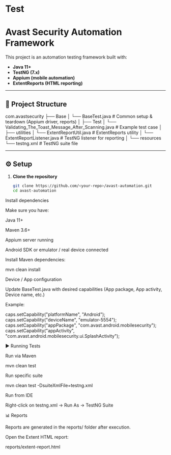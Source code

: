 # Test

# Avast Security Automation Framework

This project is an automation testing framework built with:
- **Java 11+**
- **TestNG (7.x)**
- **Appium (mobile automation)**
- **ExtentReports (HTML reporting)**

---

## 📂 Project Structure

com.avastsecurity
├── Base
│ └── BaseTest.java # Common setup & teardown (Appium driver, reports)
│
├── Test
│ └── Validating_The_Toast_Message_After_Scanning.java # Example test case
│
├── utilities
│ └── ExtentReportUtil.java # ExtentReports utility
│ └── ExtentReportListener.java # TestNG listener for reporting
│
└── resources
└── testng.xml # TestNG suite file


---

## ⚙️ Setup

1. **Clone the repository**
   ```bash
   git clone https://github.com/<your-repo>/avast-automation.git
   cd avast-automation


Install dependencies

Make sure you have:

Java 11+

Maven 3.6+

Appium server running

Android SDK or emulator / real device connected

Install Maven dependencies:

mvn clean install


Device / App configuration

Update BaseTest.java with desired capabilities (App package, App activity, Device name, etc.)

Example:

caps.setCapability("platformName", "Android");
caps.setCapability("deviceName", "emulator-5554");
caps.setCapability("appPackage", "com.avast.android.mobilesecurity");
caps.setCapability("appActivity", "com.avast.android.mobilesecurity.ui.SplashActivity");

▶️ Running Tests

Run via Maven

mvn clean test


Run specific suite

mvn clean test -DsuiteXmlFile=testng.xml


Run from IDE

Right-click on testng.xml → Run As → TestNG Suite

📊 Reports

Reports are generated in the reports/ folder after execution.

Open the Extent HTML report:

reports/extent-report.html
